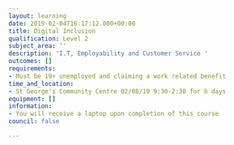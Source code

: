 ```yaml
---
layout: learning
date: 2019-02-04T16:17:12.000+00:00
title: Digital Inclusion
qualification: Level 2
subject_area: ''
description: 'I.T, Employability and Customer Service '
outcomes: []
requirements:
- Must be 19+ unemployed and claiming a work related benefit
time_and_location:
- St George's Community Centre 02/08/19 9:30-2:30 for 6 days
equipment: []
information:
- You will receive a laptop upon completion of this course
council: false

---
```

